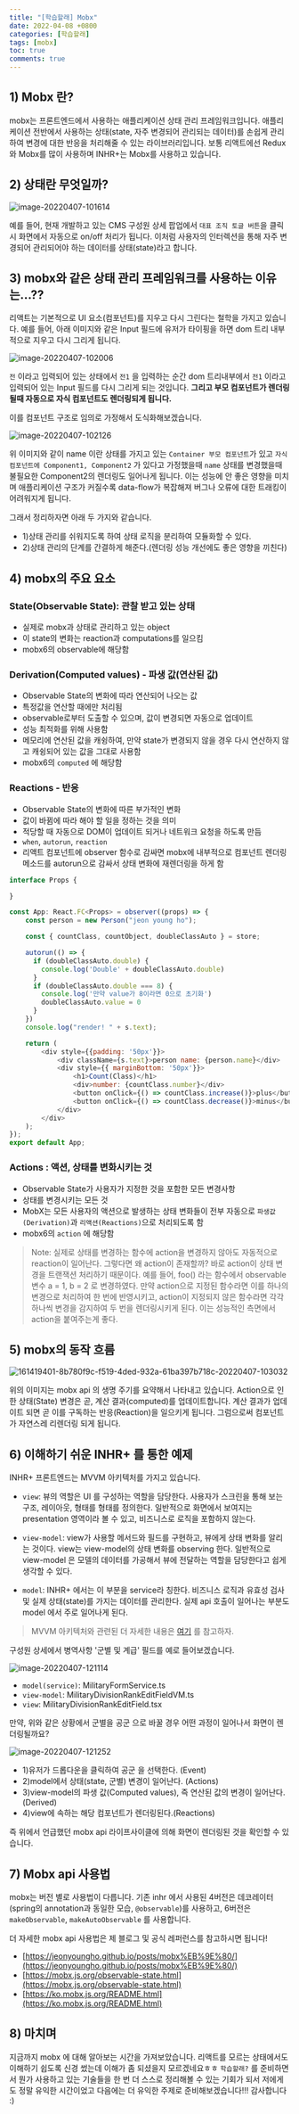 ```yaml
---
title: "[학습할래] Mobx"
date: 2022-04-08 +0800
categories: [학습할래]
tags: [mobx]
toc: true
comments: true
---
```


## 1) Mobx 란?
mobx는 프론트엔드에서 사용하는 애플리케이션 상태 관리 프레임워크입니다. 애플리케이션 전반에서 사용하는 상태(state, 자주 변경되어 관리되는 데이터)를 손쉽게 관리하여 변경에 대한 반응을 처리해줄 수 있는 라이브러리입니다. 보통 리액트에선 Redux와 Mobx를 많이 사용하며 INHR+는 Mobx를 사용하고 있습니다.

## 2) 상태란 무엇일까?

![image-20220407-101614](https://github.com/jeonyoungho/jeonyoungho.github.io/assets/44339530/6233feb6-e032-4051-b413-4baaee7bd338)

예를 들어, 현재 개발하고 있는 CMS 구성원 상세 팝업에서 `대표 조직 토글 버튼`을 클릭시 화면에서 자동으로 on/off 처리가 됩니다. 이처럼 사용자의 인터렉션을 통해 자주 변경되어 관리되어야 하는 데이터를 상태(state)라고 합니다.

## 3) mobx와 같은 상태 관리 프레임워크를 사용하는 이유는…??
리액트는 기본적으로 UI 요소(컴포넌트)를 지우고 다시 그린다는 철학을 가지고 있습니다. 예를 들어, 아래 이미지와 같은 Input 필드에 유저가 타이핑을 하면 dom 트리 내부적으로 지우고 다시 그리게 됩니다.

![image-20220407-102006](https://github.com/jeonyoungho/jeonyoungho.github.io/assets/44339530/9ab5f3cf-aa17-4990-9b44-0db301bab18d)

`전` 이라고 입력되어 있는 상태에서 `전1` 을 입력하는 순간 dom 트리내부에서 `전1` 이라고 입력되어 있는 Input 필드를 다시 그리게 되는 것입니다. <b>그리고 부모 컴포넌트가 렌더링될때 자동으로 자식 컴포넌트도 렌더링되게 됩니다.</b>

이를 컴포넌트 구조로 임의로 가정해서 도식화해보겠습니다.

![image-20220407-102126](https://github.com/jeonyoungho/jeonyoungho.github.io/assets/44339530/b722a603-dccb-46a8-9d4a-0e25b865a192)

위 이미지와 같이 name 이란 상태를 가지고 있는 `Container 부모 컴포넌트`가 있고 `자식 컴포넌트에 Component1, Component2` 가 있다고 가정했을때 `name` 상태를 변경했을때 불필요한 Component2의 렌더링도 일어나게 됩니다. 이는 성능에 안 좋은 영향을 미치며 애플리케이션 구조가 커질수록 data-flow가 복잡해져 버그나 오류에 대한 트래킹이 어려워지게 됩니다.

그래서 정리하자면 아래 두 가지와 같습니다.

- 1)상태 관리를 쉬워지도록 하여 상태 로직을 분리하여 모듈화할 수 있다.
- 2)상태 관리의 단계를 간결하게 해준다.(렌더링 성능 개선에도 좋은 영향을 끼친다)



## 4) mobx의 주요 요소

### State(Observable State): 관찰 받고 있는 상태
- 실제로 mobx과 상태로 관리하고 있는 object
- 이 state의 변화는 reaction과 computations를 일으킴
- mobx6의 observable에 해당함

### Derivation(Computed values) - 파생 값(연산된 값)
- Observable State의 변화에 따라 연산되어 나오는 값
- 특정값을 연산할 때에만 처리됨
- observable로부터 도출할 수 있으며, 값이 변경되면 자동으로 업데이트
- 성능 최적화를 위해 사용함
- 메모리에 연산된 값을 캐슁하여, 만약 state가 변경되지 않을 경우 다시 연산하지 않고 캐슁되어 있는 값을 그대로 사용함
- mobx6의 `computed` 에 해당함

### Reactions - 반응
- Observable State의 변화에 따른 부가적인 변화
- 값이 바뀜에 따라 해야 할 일을 정하는 것을 의미
- 적당할 때 자동으로 DOM이 업데이트 되거나 네트워크 요청을 하도록 만듬
- `when`, `autorun`, `reaction`
- 리액트 컴포넌트에 observer 함수로 감싸면 mobx에 내부적으로 컴포넌트 렌더링 메소드를 autorun으로 감싸서 상태 변화에 재렌더링을 하게 함

```javascript
interface Props {

}

const App: React.FC<Props> = observer((props) => {
    const person = new Person("jeon young ho");

    const { countClass, countObject, doubleClassAuto } = store;

    autorun(() => {
      if (doubleClassAuto.double) {
        console.log('Double' + doubleClassAuto.double)
      }
      if (doubleClassAuto.double === 8) {
        console.log('만약 value가 8이라면 0으로 초기화')
        doubleClassAuto.value = 0
      }
    })
    console.log("render! " + s.text);

    return (
        <div style={{padding: '50px'}}>
            <div className={s.text}>person name: {person.name}</div>
            <div style={{ marginBottom: '50px'}}>
                <h1>Count(Class)</h1>
                <div>number: {countClass.number}</div>
                <button onClick={() => countClass.increase()}>plus</button>
                <button onClick={() => countClass.decrease()}>minus</button>
            </div>
        </div>
    );
});
export default App;
```

### Actions : 액션, 상태를 변화시키는 것
- Observable State가 사용자가 지정한 것을 포함한 모든 변경사항
- 상태를 변경시키는 모든 것
- MobX는 모든 사용자의 액션으로 발생하는 상태 변화들이 전부 자동으로 `파생값(Derivation)`과 `리액션(Reactions)`으로 처리되도록 함
- mobx6의 `action` 에 해당함

> Note: 실제로 상태를 변경하는 함수에 action을 변경하지 않아도 자동적으로 reaction이 일어난다. 그렇다면 왜 action이 존재할까? 바로 action이 상태 변경을 트랜잭션 처리하기 때문이다. 예를 들어, foo() 라는 함수에서 observable 변수 a = 1, b = 2 로 변경하였다. 만약 action으로 지정된 함수라면 이를 하나의 변경으로 처리하여 한 번에 반영시키고, action이 지정되지 않은 함수라면 각각 하나씩 변경을 감지하여 두 번을 렌더링시키게 된다. 이는 성능적인 측면에서 action을 붙여주는게 좋다.



## 5) mobx의 동작 흐름 

![161419401-8b780f9c-f519-4ded-932a-61ba397b718c-20220407-103032](https://github.com/jeonyoungho/jeonyoungho.github.io/assets/44339530/8b91dfba-1cf2-4a7a-9419-ae2e9633c744)

위의 이미지는 mobx api 의 생명 주기를 요약해서 나타내고 있습니다. Action으로 인한 상태(State) 변경은 곧, 계산 결과(computed)를 업데이트합니다. 계산 결과가 업데이트 되면 곧 이를 구독하는 반응(Reaction)을 일으키게 됩니다. 그럼으로써 컴포넌트가 자연스레 리렌더링 되게 됩니다.


## 6) 이해하기 쉬운 INHR+ 를 통한 예제

INHR+ 프론트엔드는 MVVM 아키텍처를 가지고 있습니다. 

- `view`: 뷰의 역할은 UI 를 구성하는 역할을 담당한다. 사용자가 스크린을 통해 보는 구조, 레이아웃, 형태를 형태를 정의한다. 일반적으로 화면에서 보여지는 presentation 영역이라 볼 수 있고, 비즈니스로 로직을 포함하지 않는다.

- `view-model`: view가 사용할 메서드와 필드를 구현하고, 뷰에게 상태 변화를 알리는 것이다. view는 view-model의 상태 변화를 observing 한다. 일반적으로 view-model 은 모델의 데이터를 가공해서 뷰에 전달하는 역할을 담당한다고 쉽게 생각할 수 있다.

- `model`: INHR+ 에서는 이 부분을 service라 칭한다. 비즈니스 로직과 유효성 검사 및 실제 상태(state)를 가지는 데이터를 관리한다. 실제 api 호출이 일어나는 부분도 model 에서 주로 일어나게 된다.

> MVVM 아키텍처와 관련된 더 자세한 내용은 [여기](https://velog.io/@k7120792/Model-View-ViewModel-Pattern) 를 참고하자.


구성원 상세에서 병역사항 '군별 및 계급' 필드를 예로 들어보겠습니다.

![image-20220407-121114](https://github.com/jeonyoungho/jeonyoungho.github.io/assets/44339530/8e3deef9-a723-43c8-bc90-f76a8000623f)

- `model(service)`: MilitaryFormService.ts
- `view-model`: MilitaryDivisionRankEditFieldVM.ts
- `view`: MilitaryDivisionRankEditField.tsx

만약, 위와 같은 상황에서 군별을 공군 으로 바꿀 경우 어떤 과정이 일어나서 화면이 렌더링될까요?

![image-20220407-121252](https://github.com/jeonyoungho/jeonyoungho.github.io/assets/44339530/8ea3f20f-299f-4c09-b762-e2cf72fb5bfa)

- 1)유저가 드롭다운을 클릭하여 공군 을 선택한다. (Event)
- 2)model에서 상태(state, 군별) 변경이 일어난다. (Actions)
- 3)view-model의 파생 값(Computed values), 즉 연산된 값의 변경이 일어난다. (Derived)
- 4)view에 속하는 해당 컴포넌트가 렌더링된다.(Reactions)

즉 위에서 언급했던 mobx api 라이프사이클에 의해 화면이 렌더링된 것을 확인할 수 있습니다.

## 7) Mobx api 사용법

mobx는 버전 별로 사용법이 다릅니다. 기존 inhr 에서 사용된 4버전은 데코레이터(spring의 annotation과 동일한 모습, `@observable`)를 사용하고, 6버전은 `makeObservable`, `makeAutoObservable` 를 사용합니다.

더 자세한 mobx api 사용법은 제 블로그 및 공식 레퍼런스를 참고하시면 됩니다!

- [https://jeonyoungho.github.io/posts/mobx%EB%9E%80/](https://jeonyoungho.github.io/posts/mobx%EB%9E%80/)
- [https://mobx.js.org/observable-state.html](https://mobx.js.org/observable-state.html)
- [https://ko.mobx.js.org/README.html](https://ko.mobx.js.org/README.html)

## 8) 마치며
지금까지 mobx 에 대해 알아보는 시간을 가져보았습니다. 리액트를 모르는 상태에서도 이해하기 쉽도록 신경 썼는데 이해가 좀 되셨을지 모르겠네요ㅎㅎ `학습할래?` 를 준비하면서 뭔가 사용하고 있는 기술들을 한 번 더 스스로 정리해볼 수 있는 기회가 되서 저에게도 정말 유익한 시간이었고 다음에는 더 유익한 주제로 준비해보겠습니다!!! 감사합니다 :)